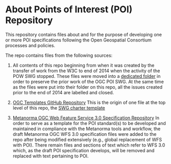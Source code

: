 About Points of Interest (POI) Repository
===

This repository contains files about and for the purpose of developing one or more POI specifications following the Open Geospatial Consortium processes and policies.

The repo contains files from the following sources:

1. All contents of this repo beginning from when it was created by the transfer of work from the W3C to end of 2014 when the activity of the POW SWG stopped. These files were moved into a [dedicated folder](https://github.com/opengeospatial/poi/tree/main/POI-repo-files-Pre-2014) in order to preserve the prior work of the OGC POI SWG. At the same time as the files were put into their folder on this repo, all the issues created prior to the end of 2014 are labelled and closed.

2. [OGC Templates GitHub Repository](https://github.com/opengeospatial/templates)
This is the origin of one file at the top level of this repo, the [SWG charter template](https://github.com/opengeospatial/poi/blob/main/SWG_charter.adoc)

3. [Metanorma OGC Web Feature Service 3.0 Specification Repository](https://github.com/metanorma/ogc-wfs/tree/afad7f2cfca77ba67c5b82dee68124dd077b9b4f)
In order to serve as a template for the POI standard(s) to be developed and maintained in compliance with the Metanorma tools and workflow, the draft Metanorma OGC WFS 3.0 specification files were added to the repo after being modified extensively (e.g., global replacement of WFS with POI). There remain files and sections of text which refer to WFS 3.0 which, as the draft POI specification develops, will be removed and replaced with text pertaining to POI. 
